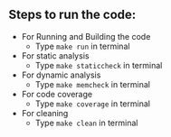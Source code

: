 ##  Steps to run the code:

 * For Running and Building the code
   * Type `make run` in terminal
 * For static analysis
   * Type `make staticcheck` in terminal
 * For dynamic analysis
   * Type `make memcheck` in terminal
 * For code coverage
   * Type `make coverage` in terminal
 * For cleaning
   * Type `make clean` in terminal

